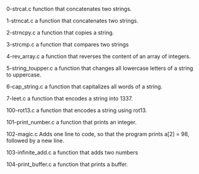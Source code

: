0-strcat.c
function that concatenates two strings.

1-strncat.c
a function that concatenates two strings.

2-strncpy.c
a function that copies a string.

3-strcmp.c
a function that compares two strings

4-rev_array.c
a function that reverses the content of an array of integers.

5-string_toupper.c
a function that changes all lowercase letters of a string to uppercase.

6-cap_string.c
a function that capitalizes all words of a string.

7-leet.c
a function that encodes a string into 1337.

100-rot13.c
a function that encodes a string using rot13.

101-print_number.c
a function that prints an integer.

102-magic.c
Adds one line to code, so that the program prints a[2] = 98, followed by a new line.

103-infinite_add.c
 a function that adds two numbers

104-print_buffer.c
a function that prints a buffer.


